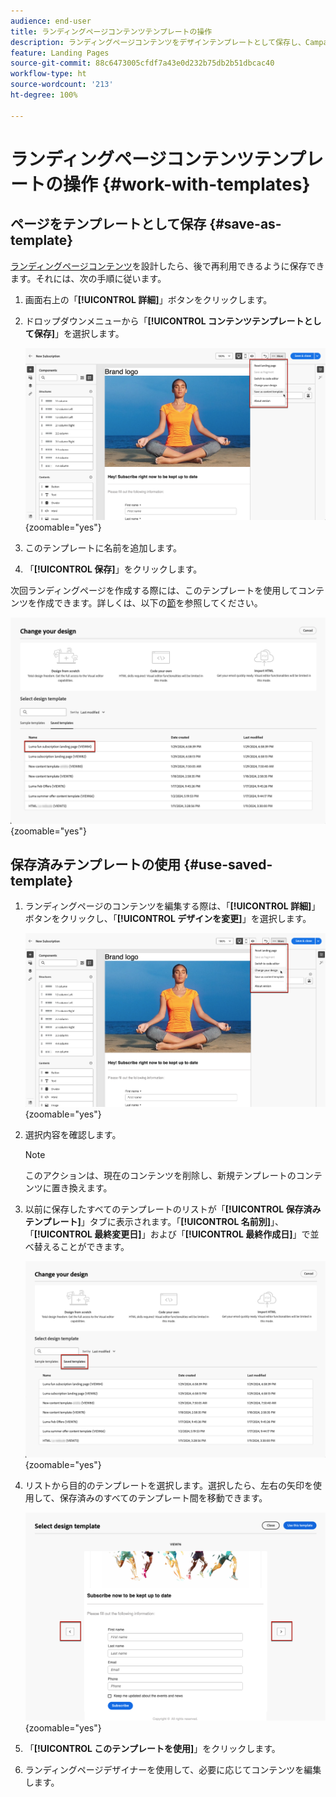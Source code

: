 ```yaml
---
audience: end-user
title: ランディングページコンテンツテンプレートの操作
description: ランディングページコンテンツをデザインテンプレートとして保存し、Campaign web で再利用する方法について説明します。
feature: Landing Pages
source-git-commit: 88c6473005cfdf7a43e0d232b75db2b51dbcac40
workflow-type: ht
source-wordcount: '213'
ht-degree: 100%

---
```


# ランディングページコンテンツテンプレートの操作 {#work-with-templates}

## ページをテンプレートとして保存 {#save-as-template}

[ランディングページコンテンツ](lp-content.md)を設計したら、後で再利用できるように保存できます。それには、次の手順に従います。

1. 画面右上の「**[!UICONTROL 詳細]**」ボタンをクリックします。

1. ドロップダウンメニューから「**[!UICONTROL コンテンツテンプレートとして保存]**」を選択します。

   ![](assets/lp-save-as-template.png){zoomable=&quot;yes&quot;}

1. このテンプレートに名前を追加します。

1. 「**[!UICONTROL 保存]**」をクリックします。

次回ランディングページを作成する際には、このテンプレートを使用してコンテンツを作成できます。詳しくは、以下の[節](#use-saved-template)を参照してください。

![](assets/lp-saved-template.png){zoomable=&quot;yes&quot;}

## 保存済みテンプレートの使用 {#use-saved-template}

<!--Not for GA?-->

1. ランディングページのコンテンツを編集する際は、「**[!UICONTROL 詳細]**」ボタンをクリックし、「**[!UICONTROL デザインを変更]**」を選択します。

   ![](assets/lp-change-your-design.png){zoomable=&quot;yes&quot;}

1. 選択内容を確認します。

   >[!NOTE]
   >
   >このアクションは、現在のコンテンツを削除し、新規テンプレートのコンテンツに置き換えます。

1. 以前に保存したすべてのテンプレートのリストが「**[!UICONTROL 保存済みテンプレート]**」タブに表示されます。「**[!UICONTROL 名前別]**」、「**[!UICONTROL 最終変更日]**」および「**[!UICONTROL 最終作成日]**」で並べ替えることができます。

   ![](assets/lp-saved-templates.png){zoomable=&quot;yes&quot;}

1. リストから目的のテンプレートを選択します。選択したら、左右の矢印を使用して、保存済みのすべてのテンプレート間を移動できます。

   ![](assets/lp-select-saved-template.png){zoomable=&quot;yes&quot;}

1. 「**[!UICONTROL このテンプレートを使用]**」をクリックします。

1. ランディングページデザイナーを使用して、必要に応じてコンテンツを編集します。

<!--Primary page templates and subpage templates are managed separately, meaning that you cannot use a primary page template to create a subpage, and vice versa. TBC in Web user interface-->
